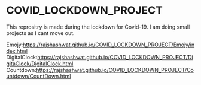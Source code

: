 # COVID_LOCKDOWN_PROJECT
This reprositry is made during the lockdown for Covid-19. I am doing small projects as I cant move out.

Emojy:https://rajshashwat.github.io/COVID_LOCKDOWN_PROJECT/Emojy/index.html
DigitalClock:https://rajshashwat.github.io/COVID_LOCKDOWN_PROJECT/DigitaClock/DigitalClock.html
Countdown:https://rajshashwat.github.io/COVID_LOCKDOWN_PROJECT/Countdown/CountDown.html
